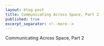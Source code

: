 ```yaml
---
layout: blog-post
title: Communicating Across Space, Part 2
published: true
excerpt_separator: <!--more-->
---
```


Communicating Across Space, Part 2
